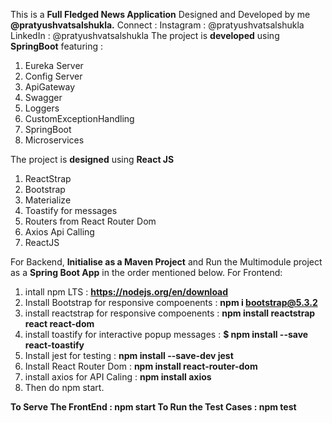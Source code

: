 This is a **Full Fledged News Application** Designed and Developed by me **@pratyushvatsalshukla.**
Connect : Instagram : @pratyushvatsalshukla
          LinkedIn : @pratyushvatsalshukla
The project is **developed** using **SpringBoot** featuring : 
1. Eureka Server
2. Config Server
3. ApiGateway
4. Swagger
5. Loggers
6. CustomExceptionHandling
7. SpringBoot
8. Microservices
   
The project is **designed** using **React JS**
1. ReactStrap
2. Bootstrap
3. Materialize
4. Toastify for messages
5. Routers from React Router Dom
6. Axios Api Calling
7. ReactJS

For Backend, **Initialise as a Maven Project** and Run the Multimodule project as a **Spring Boot App** in the order mentioned below.
For Frontend:
1. intall npm LTS : **https://nodejs.org/en/download**
2. Install Bootstrap for responsive compoenents : **npm i bootstrap@5.3.2**
3. install reactstrap for responsive compoenents : **npm install reactstrap react react-dom**
4. install toastify for interactive popup messages : **$ npm install --save react-toastify**
5. Install jest for testing : **npm install --save-dev jest**
6. Install React Router Dom : **npm install react-router-dom**
7. install axios for API Caling : **npm install axios**
8. Then do npm start.

**To Serve The FrontEnd : npm start
To Run the Test Cases : npm test**
